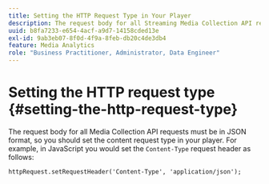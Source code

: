 ```yaml
---
title: Setting the HTTP Request Type in Your Player
description: The request body for all Streaming Media Collection API requests must be in JSON format. Learn how to set the content request type in your player. 
uuid: b8fa7233-e654-4acf-a9d7-14158cded13e
exl-id: 9ab3eb07-8f0d-4f9a-8feb-db20c4de3db4
feature: Media Analytics
role: "Business Practitioner, Administrator, Data Engineer"
---
```

# Setting the HTTP request type {#setting-the-http-request-type}

The request body for all Media Collection API requests must be in JSON format, so you should set the content request type in your player. For example, in JavaScript you would set the `Content-Type` request header as follows: 

```
httpRequest.setRequestHeader('Content-Type', 'application/json'); 
```
